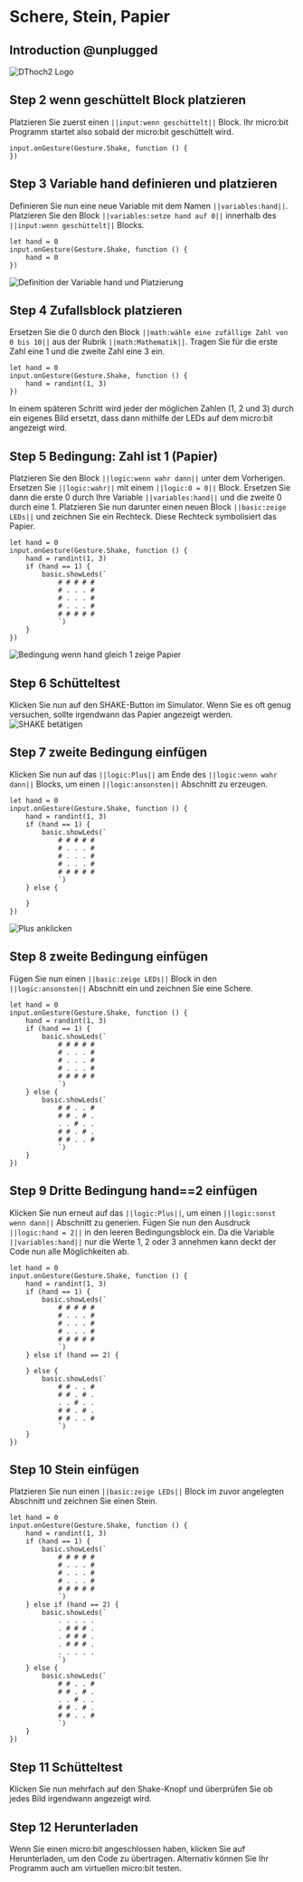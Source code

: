# Schere, Stein, Papier
 
## Introduction @unplugged 
![DThoch2 Logo](Bilder-und-Gifs/schere-stein-papier/Logo-DThoch2-standard.png)
 
## Step 2 wenn geschüttelt Block platzieren 
Platzieren Sie zuerst einen ``||input:wenn geschüttelt||`` Block. Ihr micro:bit Programm startet also sobald der micro:bit geschüttelt wird. 
 
```blocks
input.onGesture(Gesture.Shake, function () {
})
```
 
## Step 3  Variable hand definieren und platzieren
Definieren Sie nun eine neue Variable mit dem Namen ``||variables:hand||``.
Platzieren Sie den Block ``||variables:setze hand auf 0||`` innerhalb des ``||input:wenn geschüttelt||`` Blocks.    
       
```blocks
let hand = 0
input.onGesture(Gesture.Shake, function () {
    hand = 0
})
```
![Definition der Variable hand und Platzierung](Bilder-und-Gifs/schere-stein-papier/step-3.gif)
 
## Step 4 Zufallsblock platzieren
Ersetzen Sie die 0 durch den Block ``||math:wähle eine zufällige Zahl von 0 bis 10||`` aus der Rubrik ``||math:Mathematik||``.
Tragen Sie für die erste Zahl eine 1 und die zweite Zahl eine 3 ein. 
 
```blocks
let hand = 0
input.onGesture(Gesture.Shake, function () {
    hand = randint(1, 3)
})
```
In einem späteren Schritt wird jeder der möglichen Zahlen (1, 2 und 3) durch ein eigenes Bild ersetzt, dass dann mithilfe der LEDs auf dem micro:bit angezeigt wird.  
 
## Step 5 Bedingung: Zahl ist 1 (Papier)
Platzieren Sie den Block ``||logic:wenn wahr dann||`` unter dem Vorherigen.
Ersetzen Sie ``||logic:wahr||`` mit einem ``||logic:0 = 0||`` Block. Ersetzen Sie dann die erste 0 durch Ihre Variable ``||variables:hand||`` und die zweite 0 durch eine 1. 
Platzieren Sie nun darunter einen neuen Block ``||basic:zeige LEDs||`` und zeichnen Sie ein Rechteck. Diese Rechteck symbolisiert das Papier.       
 
```blocks
let hand = 0
input.onGesture(Gesture.Shake, function () {
    hand = randint(1, 3)
    if (hand == 1) {
        basic.showLeds(`
            # # # # #
            # . . . #
            # . . . #
            # . . . #
            # # # # #
            `)
    }
})
```
![Bedingung wenn hand gleich 1 zeige Papier](Bilder-und-Gifs/schere-stein-papier/step-5.gif)
 
## Step 6 Schütteltest
Klicken Sie nun auf den SHAKE-Button im Simulator. Wenn Sie es oft genug versuchen, sollte irgendwann das Papier angezeigt werden.
![SHAKE betätigen](Bilder-und-Gifs/schere-stein-papier/step-6.gif)
 
## Step 7 zweite Bedingung einfügen
Klicken Sie nun auf das ``||logic:Plus||`` am Ende des ``||logic:wenn wahr dann||`` Blocks,
um einen ``||logic:ansonsten||`` Abschnitt zu erzeugen.  
 
```blocks
let hand = 0
input.onGesture(Gesture.Shake, function () {
    hand = randint(1, 3)
    if (hand == 1) {
        basic.showLeds(`
            # # # # #
            # . . . #
            # . . . #
            # . . . #
            # # # # #
            `)
    } else {
        
    }
})
```
![Plus anklicken](Bilder-und-Gifs/schere-stein-papier/step-7.gif)
 
## Step 8 zweite Bedingung einfügen
Fügen Sie nun einen ``||basic:zeige LEDs||`` Block in den ``||logic:ansonsten||`` Abschnitt ein und zeichnen Sie eine Schere.  
 
```blocks
let hand = 0
input.onGesture(Gesture.Shake, function () {
    hand = randint(1, 3)
    if (hand == 1) {
        basic.showLeds(`
            # # # # #
            # . . . #
            # . . . #
            # . . . #
            # # # # #
            `)
    } else {
        basic.showLeds(`
            # # . . #
            # # . # .
            . . # . .
            # # . # .
            # # . . #
            `)
    }
})
```
 
## Step 9 Dritte Bedingung hand==2 einfügen
Klicken Sie nun erneut auf das ``||logic:Plus||``, um einen ``||logic:sonst wenn dann||`` Abschnitt zu generien. 
Fügen Sie nun den Ausdruck ``||logic:hand = 2||`` in den leeren Bedingungsblock ein. Da die Variable ``||variables:hand||`` nur die Werte 1, 2 oder 3 annehmen kann deckt der Code nun alle Möglichkeiten ab. 
 
```blocks
let hand = 0
input.onGesture(Gesture.Shake, function () {
    hand = randint(1, 3)
    if (hand == 1) {
        basic.showLeds(`
            # # # # #
            # . . . #
            # . . . #
            # . . . #
            # # # # #
            `)
    } else if (hand == 2) {
        
    } else {
        basic.showLeds(`
            # # . . #
            # # . # .
            . . # . .
            # # . # .
            # # . . #
            `)
    }
})
```
 
## Step 10 Stein einfügen
Platzieren Sie nun einen ``||basic:zeige LEDs||`` Block im zuvor angelegten Abschnitt und zeichnen Sie einen Stein.
 
```blocks
let hand = 0
input.onGesture(Gesture.Shake, function () {
    hand = randint(1, 3)
    if (hand == 1) {
        basic.showLeds(`
            # # # # #
            # . . . #
            # . . . #
            # . . . #
            # # # # #
            `)
    } else if (hand == 2) {
        basic.showLeds(`
            . . . . .
            . # # # .
            . # # # .
            . # # # .
            . . . . .
            `)
    } else {
        basic.showLeds(`
            # # . . #
            # # . # .
            . . # . .
            # # . # .
            # # . . #
            `)
    }
})
```
 
## Step 11 Schütteltest
Klicken Sie nun mehrfach auf den Shake-Knopf und überprüfen Sie ob jedes Bild irgendwann angezeigt wird. 
 
 
## Step 12 Herunterladen
Wenn Sie einen micro:bit angeschlossen haben, klicken Sie auf Herunterladen, um den Code zu übertragen.
Alternativ können Sie Ihr Programm auch am virtuellen micro:bit testen. 